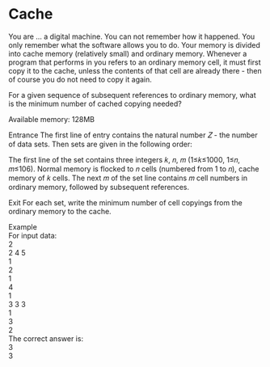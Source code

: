 # Cache

You are ... a digital machine. You can not remember how it happened. You only remember what the software allows you to do. Your memory is divided into cache memory (relatively small) and ordinary memory. Whenever a program that performs in you refers to an ordinary memory cell, it must first copy it to the cache, unless the contents of that cell are already there - then of course you do not need to copy it again.

For a given sequence of subsequent references to ordinary memory, what is the minimum number of cached copying needed?

Available memory: 128MB

Entrance
The first line of entry contains the natural number 𝑍 - the number of data sets. Then sets are given in the following order:

The first line of the set contains three integers 𝑘, 𝑛, 𝑚 (1≤𝑘≤1000, 1≤𝑛, 𝑚≤106). Normal memory is flocked to 𝑛 cells (numbered from 1 to 𝑛), cache memory of 𝑘 cells. The next 𝑚 of the set line contains 𝑚 cell numbers in ordinary memory, followed by subsequent references.

Exit
For each set, write the minimum number of cell copyings from the ordinary memory to the cache.

Example  
For input data:  
2  
2 4 5  
1  
2  
1  
4  
1  
3 3 3  
1  
3  
2  
The correct answer is:  
3  
3  
